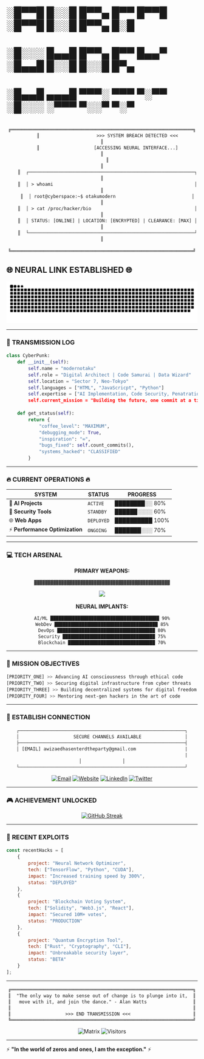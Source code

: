 # ░█▀▀█ █░░█ █▀▀▄ █▀▀ █▀▀█ ░█▀▀█ █░░█ █▀▀▄ █░█ 
# ░█░░░ █▄▄█ █▀▀▄ █▀▀ █▄▄▀ ░█▄▄█ █░░█ █░░█ █▀▄ 
# ░█▄▄█ ▄▄▄█ ▀▀▀░ ▀▀▀ ▀░▀▀ ░█░░░ ░▀▀▀ ▀░░▀ ▀░▀

<div align="center">
  
```ascii
    ╔═══════════════════════════════════════════════════════════════════╗
    ║                     >>> SYSTEM BREACH DETECTED <<<               ║
    ║                    [ACCESSING NEURAL INTERFACE...]                ║
    ║                                                                   ║
    ║  ┌─────────────────────────────────────────────────────────────┐  ║
    ║  │ > whoami                                                    │  ║
    ║  │ root@cyberspace:~$ otakumodern                            │  ║
    ║  │ > cat /proc/hacker/bio                                      │  ║
    ║  │ STATUS: [ONLINE] | LOCATION: [ENCRYPTED] | CLEARANCE: [MAX] │  ║
    ║  └─────────────────────────────────────────────────────────────┘  ║
    ╚═══════════════════════════════════════════════════════════════════╝
```

</div>

## 🌐 **NEURAL LINK ESTABLISHED** 🌐

<img src="https://raw.githubusercontent.com/Platane/snk/output/github-contribution-grid-snake.svg" alt="Snake animation" />

---

### 📡 **TRANSMISSION LOG**

```python
class CyberPunk:
    def __init__(self):
        self.name = "modernotaku"
        self.role = "Digital Architect | Code Samurai | Data Wizard"
        self.location = "Sector 7, Neo-Tokyo"
        self.languages = ["HTML", "JavaScricpt", "Python"]
        self.expertise = ["AI Implementation, Code Security, Penatration Testing,]
        self.current_mission = "Building the future, one commit at a time"
        
    def get_status(self):
        return {
            "coffee_level": "MAXIMUM",
            "debugging_mode": True,
            "inspiration": "∞",
            "bugs_fixed": self.count_commits(),
            "systems_hacked": "CLASSIFIED"
        }
```

---

### 🔥 **CURRENT OPERATIONS** 🔥

<div align="center">

| **SYSTEM** | **STATUS** | **PROGRESS** |
|------------|------------|--------------|
| 🤖 **AI Projects** | `ACTIVE` | ████████░░ 80% |
| 🔐 **Security Tools** | `STANDBY` | ██████░░░░ 60% |
| 🌐 **Web Apps** | `DEPLOYED` | ██████████ 100% |
| ⚡ **Performance Optimization** | `ONGOING` | ███████░░░ 70% |

</div>

---

### 💻 **TECH ARSENAL**

<div align="center">

**PRIMARY WEAPONS:**
```
▓▓▓▓▓▓▓▓▓▓▓▓▓▓▓▓▓▓▓▓▓▓▓▓▓▓▓▓▓▓▓▓▓▓▓▓▓▓▓▓▓▓▓▓▓▓▓▓▓▓
```

<img src="https://skillicons.dev/icons?i=python,js,rust,cpp,go,react,vue,nodejs,docker,kubernetes,aws,gcp,tensorflow,pytorch,blockchain,solidity,linux,git,vim,vscode&theme=dark" />

**NEURAL IMPLANTS:**
```
AI/ML ████████████████████████████████████████ 90%
WebDev ██████████████████████████████████████ 85%
DevOps ████████████████████████████████████ 80%
Security ██████████████████████████████████ 75%
Blockchain ████████████████████████████████ 70%
```

</div>

---


### 🎯 **MISSION OBJECTIVES**

```bash
[PRIORITY_ONE] >> Advancing AI consciousness through ethical code
[PRIORITY_TWO] >> Securing digital infrastructure from cyber threats  
[PRIORITY_THREE] >> Building decentralized systems for digital freedom
[PRIORITY_FOUR] >> Mentoring next-gen hackers in the art of code
```

---

### 🔗 **ESTABLISH CONNECTION**

<div align="center">

```
┌─────────────────────────────────────────────────────────────┐
│                    SECURE CHANNELS AVAILABLE                │
├─────────────────────────────────────────────────────────────┤
│ [EMAIL] awizaedhasenterdtheparty@gmail.com                  |
                                                              |
│               │
└─────────────────────────────────────────────────────────────┘
```

[![Email](https://img.shields.io/badge/ProtonMail-8B89CC?style=for-the-badge&logo=protonmail&logoColor=white)](mailto:your.email@protonmail.com)
[![Website](https://img.shields.io/badge/Portfolio-FF5722?style=for-the-badge&logo=todoist&logoColor=white)](https://your-website.com)
[![LinkedIn](https://img.shields.io/badge/LinkedIn-0077B5?style=for-the-badge&logo=linkedin&logoColor=white)](https://linkedin.com/in/yourprofile)
[![Twitter](https://img.shields.io/badge/Twitter-1DA1F2?style=for-the-badge&logo=twitter&logoColor=white)](https://twitter.com/yourhandle)

</div>

---

### 🎮 **ACHIEVEMENT UNLOCKED**

<div align="center">

[![GitHub Streak](https://github-readme-streak-stats.herokuapp.com/?user=YOUR_USERNAME&theme=tokyonight&hide_border=true)](https://git.io/streak-stats)

</div>

---

### 🌟 **RECENT EXPLOITS**

```javascript
const recentHacks = [
    {
        project: "Neural Network Optimizer",
        tech: ["TensorFlow", "Python", "CUDA"],
        impact: "Increased training speed by 300%",
        status: "DEPLOYED"
    },
    {
        project: "Blockchain Voting System", 
        tech: ["Solidity", "Web3.js", "React"],
        impact: "Secured 10M+ votes",
        status: "PRODUCTION"
    },
    {
        project: "Quantum Encryption Tool",
        tech: ["Rust", "Cryptography", "CLI"],
        impact: "Unbreakable security layer",
        status: "BETA"
    }
];
```

---

<div align="center">

```
╔═══════════════════════════════════════════════════════════════════╗
║  "The only way to make sense out of change is to plunge into it,  ║
║   move with it, and join the dance." - Alan Watts                 ║
║                                                                   ║
║                    >>> END TRANSMISSION <<<                       ║
╚═══════════════════════════════════════════════════════════════════╝
```

![Matrix](https://img.shields.io/badge/THE_MATRIX-HAS_YOU-green?style=for-the-badge)
![Visitors](https://api.visitorbadge.io/api/visitors?path=https%3A%2F%2Fgithub.com%2FYOUR_USERNAME&label=NEURAL_LINKS&labelColor=%23000000&countColor=%2300ff00)

</div>

---

⚡ **"In the world of zeros and ones, I am the exception."** ⚡

